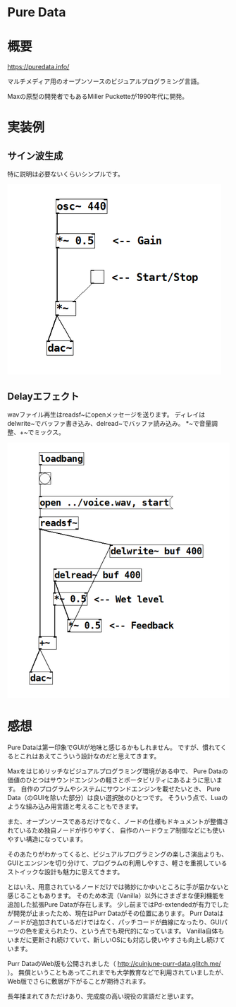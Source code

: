 Pure Data
===

# 概要

https://puredata.info/

マルチメディア用のオープンソースのビジュアルプログラミング言語。

Maxの原型の開発者でもあるMiller Pucketteが1990年代に開発。

# 実装例

## サイン波生成

特に説明は必要ないくらいシンプルです。

![sine](sine.png)

## Delayエフェクト

wavファイル再生はreadsf\~にopenメッセージを送ります。
ディレイはdelwrite\~でバッファ書き込み、delread\~でバッファ読み込み。
*\~で音量調整、+\~でミックス。

![delay](delay.png)


# 感想

Pure Dataは第一印象でGUIが地味と感じるかもしれません。
ですが、慣れてくるとこれはあえてこういう設計なのだと思えてきます。

Maxをはじめリッチなビジュアルプログラミング環境がある中で、
Pure Dataの価値のひとつはサウンドエンジンの軽さとポータビリティにあるように思います。
自作のプログラムやシステムにサウンドエンジンを載せたいとき、
Pure Data（のGUIを除いた部分）は良い選択肢のひとつです。
そういう点で、Luaのような組み込み用言語と考えることもできます。

また、オープンソースであるだけでなく、ノードの仕様もドキュメントが整備されているため独自ノードが作りやすく、
自作のハードウェア制御などにも使いやすい構造になっています。

そのあたりがわかってくると、ビジュアルプログラミングの楽しさ演出よりも、
GUIとエンジンを切り分けて、プログラムの利用しやすさ、軽さを重視しているストイックな設計も魅力に思えてきます。

とはいえ、用意されているノードだけでは微妙にかゆいところに手が届かないと感じることもあります。
そのため本流（Vanilla）以外にさまざまな便利機能を追加した拡張Pure Dataが存在します。
少し前まではPd-extendedが有力でしたが開発が止まったため、現在はPurr Dataがその位置にあります。
Purr Dataはノードが追加されているだけではなく、パッチコードが曲線になったり、GUIパーツの色を変えられたり、という点でも現代的になっています。
Vanilla自体もいまだに更新され続けていて、新しいOSにも対応し使いやすさも向上し続けています。

Purr DataのWeb版も公開されました（ http://cuinjune-purr-data.glitch.me/ ）。
無償ということもあってこれまでも大学教育などで利用されていましたが、Web版でさらに敷居が下がることが期待されます。

長年揉まれてきただけあり、完成度の高い現役の言語だと思います。

